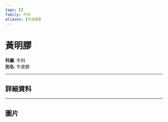 ```yaml
---
tags: []
family: 牛科
aliases: [牛皮膠]
---
```


# 黃明膠

**科屬**: 牛科  
**別名**: 牛皮膠  

---

## 詳細資料


---

## 圖片
